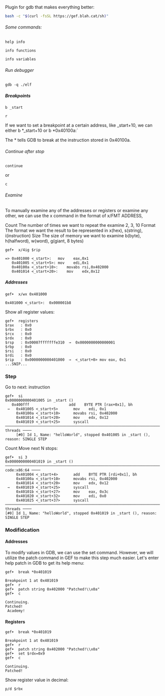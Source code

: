 Plugin for gdb that makes everything better:
```bash
bash -c "$(curl -fsSL https://gef.blah.cat/sh)"
```

###### Some commands:
```
help info
```

```
info functions
```

```
info variables
```

###### Run debugger
```
gdb -q ./elf
```

##### Breakpoints
```
b _start
```

```
r
```

If we want to set a breakpoint at a certain address, like _start+10, we can either b *_start+10 or b *0x40100a:`

The * tells GDB to break at the instruction stored in 0x40100a.
###### Continue after stop
```
continue
```
or
```
c
```

###### Examine
To manually examine any of the addresses or registers or examine any other, we can use the x command in the format of x/FMT ADDRESS,

Count 	The number of times we want to repeat the examine 	2, 3, 10
Format 	The format we want the result to be represented in 	x(hex), s(string), i(instruction)
Size 	The size of memory we want to examine 	b(byte), h(halfword), w(word), g(giant, 8 bytes)

```
gef➤  x/4ig $rip

=> 0x401000 <_start>:	mov    eax,0x1
   0x401005 <_start+5>:	mov    edi,0x1
   0x40100a <_start+10>:	movabs rsi,0x402000
   0x401014 <_start+20>:	mov    edx,0x12
   ```

##### Addresses
```
gef➤  x/wx 0x401000

0x401000 <_start>:	0x000001b8
```
Show all register values:
```
gef➤  registers
$rax   : 0x0               
$rbx   : 0x0               
$rcx   : 0x0               
$rdx   : 0x0               
$rsp   : 0x00007fffffffe310  →  0x0000000000000001
$rbp   : 0x0               
$rsi   : 0x0               
$rdi   : 0x0               
$rip   : 0x0000000000401000  →  <_start+0> mov eax, 0x1
...SNIP...
```

### Step
Go to next:
instruction
```
gef➤  si
0x0000000000401005 in _start ()
   0x400fff                  add    BYTE PTR [rax+0x1], bh
 →   0x401005 <_start+5>       mov    edi, 0x1
     0x40100a <_start+10>      movabs rsi, 0x402000
     0x401014 <_start+20>      mov    edx, 0x12
     0x401019 <_start+25>      syscall 
─────────────────────────────────────────────────────────────────────────────────────── threads ────
     [#0] Id 1, Name: "helloWorld", stopped 0x401005 in _start (), reason: SINGLE STEP
```
Count
Move next N stops:
```
gef➤  si 3
0x0000000000401019 in _start ()
─────────────────────────────────────────────────────────────────────────────────── code:x86:64 ────
     0x401004 <_start+4>       add    BYTE PTR [rdi+0x1], bh
     0x40100a <_start+10>      movabs rsi, 0x402000
     0x401014 <_start+20>      mov    edx, 0x12
 →   0x401019 <_start+25>      syscall 
     0x40101b <_start+27>      mov    eax, 0x3c
     0x401020 <_start+32>      mov    edi, 0x0
     0x401025 <_start+37>      syscall 
─────────────────────────────────────────────────────────────────────────────────────── threads ────
[#0] Id 1, Name: "helloWorld", stopped 0x401019 in _start (), reason: SINGLE STEP
```

### Modifidcation

#### Addresses
To modify values in GDB, we can use the set command. However, we will utilize the patch command in GEF to make this step much easier. Let's enter help patch in GDB to get its help menu:
```
gef➤  break *0x401019

Breakpoint 1 at 0x401019
gef➤  r
gef➤  patch string 0x402000 "Patched!\\x0a"
gef➤  c

Continuing.
Patched!
 Academy!
 ````
#### Registers
```
gef➤  break *0x401019

Breakpoint 1 at 0x401019
gef➤  r
gef➤  patch string 0x402000 "Patched!\\x0a"
gef➤  set $rdx=0x9
gef➤  c

Continuing.
Patched!
```

Show register value in decimal:
```
p/d $rbx
```




